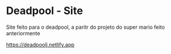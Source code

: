 # Deadpool - Site

Site feito para o deadpool, a paritr do projeto do super mario feito anteriormente

https://deadpoolj.netlify.app

